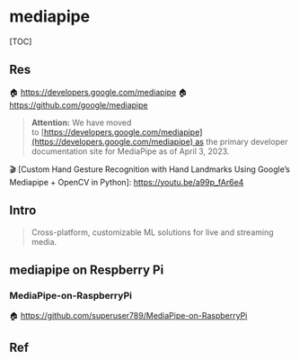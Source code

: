 # mediapipe

[TOC]



## Res
🏠 https://developers.google.com/mediapipe
🏠 https://github.com/google/mediapipe

> **Attention:** We have moved to [https://developers.google.com/mediapipe](https://developers.google.com/mediapipe) as the primary developer documentation site for MediaPipe as of April 3, 2023.

🎬 [Custom Hand Gesture Recognition with Hand Landmarks Using Google’s Mediapipe + OpenCV in Python]: https://youtu.be/a99p_fAr6e4



## Intro
> Cross-platform, customizable ML solutions for live and streaming media.



## mediapipe on Respberry Pi
### MediaPipe-on-RaspberryPi
🏠 https://github.com/superuser789/MediaPipe-on-RaspberryPi




## Ref


